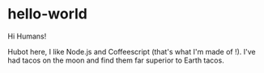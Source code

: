 # hello-world

Hi Humans!

Hubot here, I  like Node.js and Coffeescript (that's what I'm made of !).
I've had tacos on the moon and find them far superior to Earth tacos.
